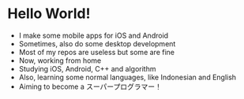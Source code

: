 # Hello World!
- I make some mobile apps for iOS and Android
- Sometimes, also do some desktop development
- Most of my repos are useless but some are fine
- Now, working from home
- Studying iOS, Android, C++ and algorithm
- Also, learning some normal languages, like Indonesian and English
- Aiming to become a スーパープログラマー！
